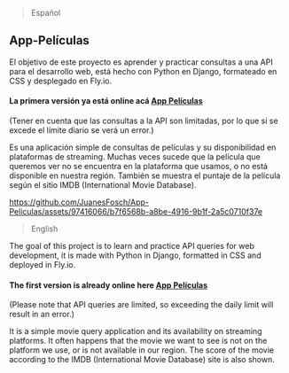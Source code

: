 
> Español

## App-Películas

El objetivo de este proyecto es aprender y practicar consultas a una API para el desarrollo web, está hecho con Python en Django, formateado en CSS y desplegado en Fly.io. 

#### La primera versión ya está online acá [App Películas](https://proyecto-peliculas.fly.dev/)
(Tener en cuenta que las consultas a la API son limitadas, por lo que si se excede el límite diario se verá un error.)

Es una aplicación simple de consultas de películas y su disponibilidad en plataformas de streaming. Muchas veces sucede que la película que queremos ver no se encuentra en la plataforma que usamos, o no está disponible en nuestra región.
También se muestra el puntaje de la película según el sitio IMDB (International Movie Database).





https://github.com/JuanesFosch/App-Peliculas/assets/97416066/b7f6568b-a8be-4916-9b1f-2a5c0710f37e





> English

The goal of this project is to learn and practice API queries for web development, it is made with Python in Django, formatted in CSS and deployed in Fly.io.

#### The first version is already online here [App Películas](https://proyecto-peliculas.fly.dev/)
(Please note that API queries are limited, so exceeding the daily limit will result in an error.)

It is a simple movie query application and its availability on streaming platforms. It often happens that the movie we want to see is not on the platform we use, or is not available in our region.
The score of the movie according to the IMDB (International Movie Database) site is also shown.
